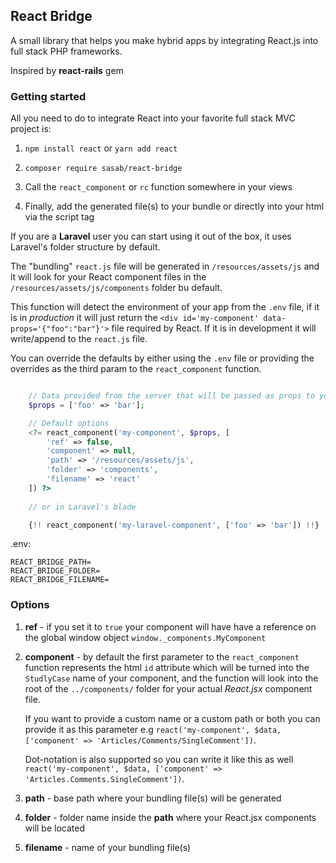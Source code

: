 ## React Bridge

A small library that helps you make hybrid apps by integrating React.js into full stack PHP frameworks.

Inspired by __react-rails__ gem

### Getting started

All you need to do to integrate React into your favorite full stack MVC project is:

1. `npm install react` or `yarn add react`

2. `composer require sasab/react-bridge`

3. Call the `react_component` or `rc` function somewhere in your views

4. Finally, add the generated file(s) to your bundle or directly into your html via the script tag

If you are a __Laravel__ user you can start using it out of the box, it uses Laravel's folder structure by default.

The "bundling" `react.js` file will be generated in `/resources/assets/js` and it will look for your React component files 
in the `/resources/assets/js/components` folder bu default.

This function will detect the environment of your app from the `.env` file, if it is in _production_ it will just
return the `<div id='my-component' data-props='{"foo":"bar"}'>` file required by React. If it is in development it will write/append to the `react.js` file.

You can override the defaults by either using the `.env` file or providing the overrides as the third param to the `react_component` function. 

```php

    // Data provided from the server that will be passed as props to your component
    $props = ['foo' => 'bar'];

    // Default options
    <?= react_component('my-component', $props, [
        'ref' => false,
        'component' => null,
        'path' => '/resources/assets/js',
        'folder' => 'components',
        'filename' => 'react'    
    ]) ?>
    
    // or in Laravel's blade

    {!! react_component('my-laravel-component', ['foo' => 'bar']) !!}
```

.env:
```
REACT_BRIDGE_PATH=
REACT_BRIDGE_FOLDER=
REACT_BRIDGE_FILENAME=
```


### Options

1. __ref__ - if you set it to `true` your component will have have a reference on the global
window object `window._components.MyComponent`
2. __component__ - by default the first parameter to the `react_component` function represents the html `id` attribute which will be turned into the `StudlyCase` name of your component, 
and the function will look into the root of the `../components/` folder for your actual _React.jsx_ component file. 

    If you want to provide a custom name or a custom path or both you can provide it as this parameter 
e.g `react('my-component', $data, ['component' => 'Articles/Comments/SingleComment'])`. 

    Dot-notation is also supported so you can write it like this as well `react('my-component', $data, ['component' => 'Articles.Comments.SingleComment'])`.
3. __path__ - base path where your bundling file(s) will be generated

4. __folder__ - folder name inside the __path__ where your React.jsx components will be located

5. __filename__ - name of your bundling file(s)    